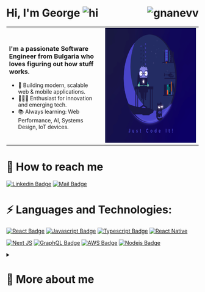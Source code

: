 <!-- Enhanced GitHub Profile README -->

# Hi, I'm George <img src="https://user-images.githubusercontent.com/1303154/88677602-1635ba80-d120-11ea-84d8-d263ba5fc3c0.gif" width="28px" alt="hi"> <img align="right" src="https://komarev.com/ghpvc/?username=gnanevv&label=Visitors&color=0e75b6&style=flat" alt="gnanevv" />

<table>
  <tr>   
      <td width="50%">
      <h3>I'm a passionate Software Engineer from Bulgaria who loves figuring out how stuff works.</h3>
      <ul>
        <li>🚀 Building modern, scalable web & mobile applications.</li>
        <li>👨🏽‍💻 Enthusiast for innovation and emerging tech.</li>
        <li>📚 Always learning: Web Performance, AI, Systems Design, IoT devices.</li>
      </ul>
    </td>
    <td width="50%">
      <img src="https://raw.githubusercontent.com/gnanevv/gnanevv/master/media/codeit.gif" width="400" height="300" alt="Coding GIF" />
    </td>
  </tr>
</table>

# 📩 How to reach me
[![Linkedin Badge](https://img.shields.io/badge/-George-0e76a8?style=flat&labelColor=0e76a8&logo=linkedin&logoColor=white)](https://www.linkedin.com/in/%F0%9F%90%9D-georgi-nanev-28aaa3130//) 
[![Mail Badge](https://img.shields.io/badge/-GeorgeNanev-c0392b?style=flat&labelColor=c0392b&logo=gmail&logoColor=white)](mailto:gnanevv1@gmail.com)

# ⚡ Languages and Technologies:

[![React Badge](https://img.shields.io/badge/-React-61DBFB?style=for-the-badge&labelColor=black&logo=react&logoColor=61DBFB)](#) 
[![Javascript Badge](https://img.shields.io/badge/-Javascript-F0DB4F?style=for-the-badge&labelColor=black&logo=javascript&logoColor=F0DB4F)](#) 
[![Typescript Badge](https://img.shields.io/badge/-Typescript-007acc?style=for-the-badge&labelColor=black&logo=typescript&logoColor=007acc)](#) 
[![React Native](https://img.shields.io/badge/react_native-%2320232a.svg?style=for-the-badge&logo=react&logoColor=%2361DAFB)](#)

[![Next JS](https://img.shields.io/badge/Next-black?style=for-the-badge&logo=next.js&logoColor=white)](#)
[![GraphQL Badge](https://img.shields.io/badge/-GraphQl-e535ab?style=for-the-badge&labelColor=black&logo=graphql&logoColor=e535ab)](#)
[![AWS Badge](https://img.shields.io/badge/-Amazon_AWS-black?style=for-the-badge&labelColor=black&logo=amazon-aws&logoColor=#232F3E)](#)
[![Nodejs Badge](https://img.shields.io/badge/-Nodejs-3C873A?style=for-the-badge&labelColor=black&logo=node.js&logoColor=3C873A)](#)

<details>
  <summary><h1>🔮 More about me</h1></summary>

<div align="center">
  <img src="https://github-readme-stats.vercel.app/api?username=gnanevv&show_icons=true&theme=radical&count_private=true&hide_border=true&custom_title=George's+GitHub+Stats" width="49%" />
<!--   <img src="https://github-readme-streak-stats.herokuapp.com/?user=gnanevv&theme=radical&hide_border=true" width="49%" /> -->
<!--   <br /> -->
  <img src="https://github-readme-stats.vercel.app/api/top-langs/?username=gnanevv&layout=compact&theme=radical&hide_border=true" width="60%" />
</div>

<div align="center">
  <h3>🏆 GitHub Achievements</h3>
  <img src="https://github-profile-trophy.vercel.app/?username=gnanevv&theme=gruvbox&row=1&no-frame=true&margin-w=15" />
</div>

<div align="center">
  <h3>✨ Activity Graph</h3>
  <img src="https://github-readme-activity-graph.vercel.app/graph?username=gnanevv&theme=react-dark&hide_border=true" width="100%" />
</div>

</details>

